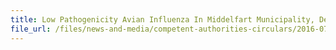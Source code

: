 ```yaml
---
title: Low Pathogenicity Avian Influenza In Middelfart Municipality, Denmark 
file_url: /files/news-and-media/competent-authorities-circulars/2016-07-29-CA.pdf
---
```

